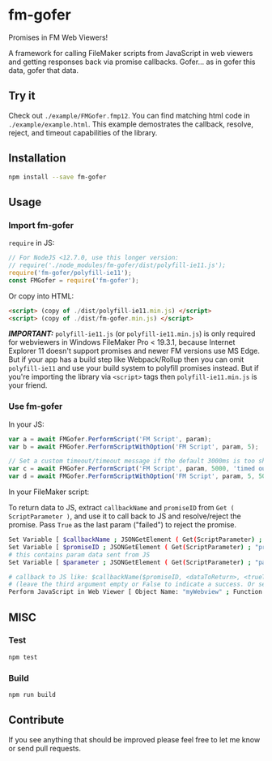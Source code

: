# fm-gofer

Promises in FM Web Viewers!

A framework for calling FileMaker scripts from JavaScript in web viewers and getting responses back via promise callbacks. Gofer... as in gofer this data, gofer that data.

## Try it

Check out `./example/FMGofer.fmp12`. You can find matching html code in `./example/example.html`. This example demostrates the callback, resolve, reject, and timeout capabilities of the library.

## Installation

```bash
npm install --save fm-gofer
```

## Usage

### Import fm-gofer

`require` in JS:

```javascript
// For NodeJS <12.7.0, use this longer version:
// require('./node_modules/fm-gofer/dist/polyfill-ie11.js');
require('fm-gofer/polyfill-ie11');
const FMGofer = require('fm-gofer');
```

Or copy into HTML:

```html
<script> (copy of ./dist/polyfill-ie11.min.js) </script>
<script> (copy of ./dist/fm-gofer.min.js) </script>
```

***IMPORTANT:*** `polyfill-ie11.js` (or `polyfill-ie11.min.js`) is only required for webviewers in Windows FileMaker Pro < 19.3.1, because Internet Explorer 11 doesn't support promises and newer FM versions use MS Edge. But if your app has a build step like Webpack/Rollup then you can omit `polyfill-ie11` and use your build system to polyfill promises instead. But if you're importing the library via `<script>` tags then `polyfill-ie11.min.js` is your friend.

### Use fm-gofer

In your JS:

```javascript
var a = await FMGofer.PerformScript('FM Script', param);
var b = await FMGofer.PerformScriptWithOption('FM Script', param, 5);

// Set a custom timeout/timeout message if the default 3000ms is too short
var c = await FMGofer.PerformScript('FM Script', param, 5000, 'timed out!');
var d = await FMGofer.PerformScriptWithOption('FM Script', param, 5, 5000, 'timed out!');
```

In your FileMaker script:

To return data to JS, extract `callbackName` and `promiseID` from `Get ( ScriptParameter )`, and use it to call back to JS and resolve/reject the promise. Pass `True` as the last param ("failed") to reject the promise.

```bash
Set Variable [ $callbackName ; JSONGetElement ( Get(ScriptParameter) ; "callbackName" ) ]
Set Variable [ $promiseID ; JSONGetElement ( Get(ScriptParameter) ; "promiseID" ) ]
# this contains param data sent from JS
Set Variable [ $parameter ; JSONGetElement ( Get(ScriptParameter) ; "parameter" ) ]

# callback to JS like: $callbackName($promiseID, <dataToReturn>, <trueToReject>)
# (leave the third argument empty or False to indicate a success. Or set to True to indicate an error)
Perform JavaScript in Web Viewer [ Object Name: "myWebview" ; Function Name: $callbackName ; Parameters: $promiseID, 'Success! Hello from FM!' ]
```

## MISC

### Test

```bash
npm test
```

### Build

```bash
npm run build
```

## Contribute

If you see anything that should be improved please feel free to let me know or send pull requests.
